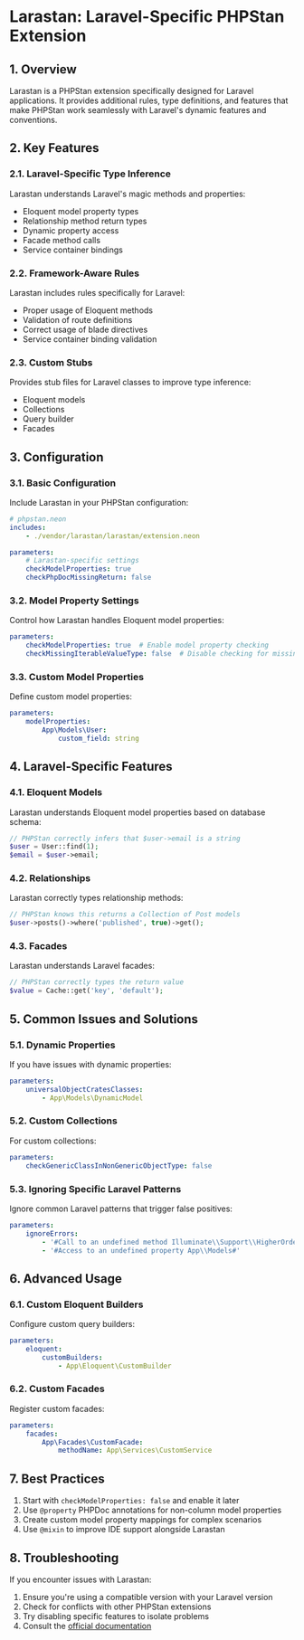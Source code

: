 # Larastan: Laravel-Specific PHPStan Extension

## 1. Overview

Larastan is a PHPStan extension specifically designed for Laravel applications. It provides additional rules, type definitions, and features that make PHPStan work seamlessly with Laravel's dynamic features and conventions.

## 2. Key Features

### 2.1. Laravel-Specific Type Inference

Larastan understands Laravel's magic methods and properties:

- Eloquent model property types
- Relationship method return types
- Dynamic property access
- Facade method calls
- Service container bindings

### 2.2. Framework-Aware Rules

Larastan includes rules specifically for Laravel:

- Proper usage of Eloquent methods
- Validation of route definitions
- Correct usage of blade directives
- Service container binding validation

### 2.3. Custom Stubs

Provides stub files for Laravel classes to improve type inference:

- Eloquent models
- Collections
- Query builder
- Facades

## 3. Configuration

### 3.1. Basic Configuration

Include Larastan in your PHPStan configuration:

```yaml
# phpstan.neon
includes:
    - ./vendor/larastan/larastan/extension.neon

parameters:
    # Larastan-specific settings
    checkModelProperties: true
    checkPhpDocMissingReturn: false
```

### 3.2. Model Property Settings

Control how Larastan handles Eloquent model properties:

```yaml
parameters:
    checkModelProperties: true  # Enable model property checking
    checkMissingIterableValueType: false  # Disable checking for missing iterable value types
```

### 3.3. Custom Model Properties

Define custom model properties:

```yaml
parameters:
    modelProperties:
        App\Models\User:
            custom_field: string
```

## 4. Laravel-Specific Features

### 4.1. Eloquent Models

Larastan understands Eloquent model properties based on database schema:

```php
// PHPStan correctly infers that $user->email is a string
$user = User::find(1);
$email = $user->email;
```

### 4.2. Relationships

Larastan correctly types relationship methods:

```php
// PHPStan knows this returns a Collection of Post models
$user->posts()->where('published', true)->get();
```

### 4.3. Facades

Larastan understands Laravel facades:

```php
// PHPStan correctly types the return value
$value = Cache::get('key', 'default');
```

## 5. Common Issues and Solutions

### 5.1. Dynamic Properties

If you have issues with dynamic properties:

```yaml
parameters:
    universalObjectCratesClasses:
        - App\Models\DynamicModel
```

### 5.2. Custom Collections

For custom collections:

```yaml
parameters:
    checkGenericClassInNonGenericObjectType: false
```

### 5.3. Ignoring Specific Laravel Patterns

Ignore common Laravel patterns that trigger false positives:

```yaml
parameters:
    ignoreErrors:
        - '#Call to an undefined method Illuminate\\Support\\HigherOrder#'
        - '#Access to an undefined property App\\Models#'
```

## 6. Advanced Usage

### 6.1. Custom Eloquent Builders

Configure custom query builders:

```yaml
parameters:
    eloquent:
        customBuilders:
            - App\Eloquent\CustomBuilder
```

### 6.2. Custom Facades

Register custom facades:

```yaml
parameters:
    facades:
        App\Facades\CustomFacade:
            methodName: App\Services\CustomService
```

## 7. Best Practices

1. Start with `checkModelProperties: false` and enable it later
2. Use `@property` PHPDoc annotations for non-column model properties
3. Create custom model property mappings for complex scenarios
4. Use `@mixin` to improve IDE support alongside Larastan

## 8. Troubleshooting

If you encounter issues with Larastan:

1. Ensure you're using a compatible version with your Laravel version
2. Check for conflicts with other PHPStan extensions
3. Try disabling specific features to isolate problems
4. Consult the [official documentation](https://github.com/larastan/larastan)
